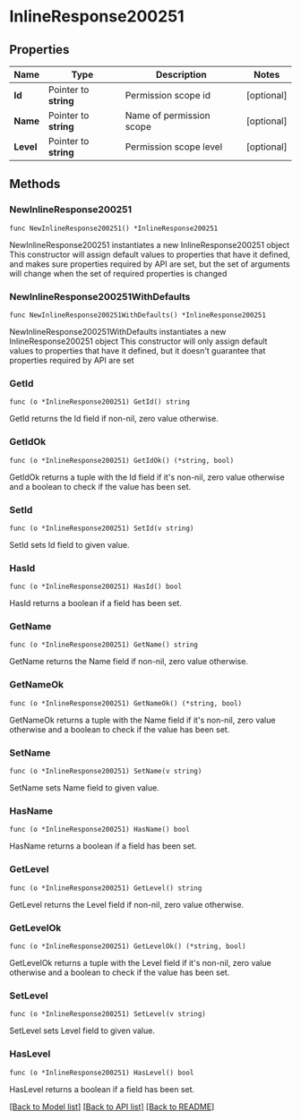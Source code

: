 # InlineResponse200251

## Properties

Name | Type | Description | Notes
------------ | ------------- | ------------- | -------------
**Id** | Pointer to **string** | Permission scope id | [optional] 
**Name** | Pointer to **string** | Name of permission scope | [optional] 
**Level** | Pointer to **string** | Permission scope level | [optional] 

## Methods

### NewInlineResponse200251

`func NewInlineResponse200251() *InlineResponse200251`

NewInlineResponse200251 instantiates a new InlineResponse200251 object
This constructor will assign default values to properties that have it defined,
and makes sure properties required by API are set, but the set of arguments
will change when the set of required properties is changed

### NewInlineResponse200251WithDefaults

`func NewInlineResponse200251WithDefaults() *InlineResponse200251`

NewInlineResponse200251WithDefaults instantiates a new InlineResponse200251 object
This constructor will only assign default values to properties that have it defined,
but it doesn't guarantee that properties required by API are set

### GetId

`func (o *InlineResponse200251) GetId() string`

GetId returns the Id field if non-nil, zero value otherwise.

### GetIdOk

`func (o *InlineResponse200251) GetIdOk() (*string, bool)`

GetIdOk returns a tuple with the Id field if it's non-nil, zero value otherwise
and a boolean to check if the value has been set.

### SetId

`func (o *InlineResponse200251) SetId(v string)`

SetId sets Id field to given value.

### HasId

`func (o *InlineResponse200251) HasId() bool`

HasId returns a boolean if a field has been set.

### GetName

`func (o *InlineResponse200251) GetName() string`

GetName returns the Name field if non-nil, zero value otherwise.

### GetNameOk

`func (o *InlineResponse200251) GetNameOk() (*string, bool)`

GetNameOk returns a tuple with the Name field if it's non-nil, zero value otherwise
and a boolean to check if the value has been set.

### SetName

`func (o *InlineResponse200251) SetName(v string)`

SetName sets Name field to given value.

### HasName

`func (o *InlineResponse200251) HasName() bool`

HasName returns a boolean if a field has been set.

### GetLevel

`func (o *InlineResponse200251) GetLevel() string`

GetLevel returns the Level field if non-nil, zero value otherwise.

### GetLevelOk

`func (o *InlineResponse200251) GetLevelOk() (*string, bool)`

GetLevelOk returns a tuple with the Level field if it's non-nil, zero value otherwise
and a boolean to check if the value has been set.

### SetLevel

`func (o *InlineResponse200251) SetLevel(v string)`

SetLevel sets Level field to given value.

### HasLevel

`func (o *InlineResponse200251) HasLevel() bool`

HasLevel returns a boolean if a field has been set.


[[Back to Model list]](../README.md#documentation-for-models) [[Back to API list]](../README.md#documentation-for-api-endpoints) [[Back to README]](../README.md)


